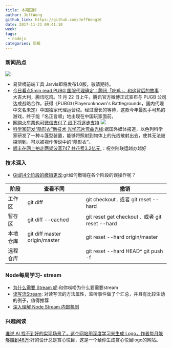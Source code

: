 ```yaml
---
title: 本期国标
author: JeffWong
github_link: https://github.com/JeffWong16
date: 2017-11-21 09:41:10
week:
tags:
 - nodejs
categories: 周报
---
```

### 新闻热点
![](http://image.tf56.com/dfs/group1/M00/3E/FE/CiFBCVoWjl-AA7u6AAUdnfAubOM162.png)
- 易货嘀前端工具 Jarvis即将发布1.0版，敬请期待。
- [今日看点5min read
PUBG 国服代理确定：腾讯「吃鸡」，和这背后的故事](http://www.geekpark.net/news/224211)：大吉大利，腾讯吃鸡。11 月 22 日上午，腾讯官方微博正式宣布与 PUGB 公司达成战略合作，获得《PUBG》（Playerunknown's Battlegrounds，国内代理中文名未定）中国独家代理运营权。经过漫长的等待，这款今年最炙手可热的游戏，终于能「名正言顺」地出现在中国玩家面前。
- [网购火车票也可微信支付了 线下将逐步支持](http://tech.163.com/17/1122/10/D3RDV25S00097U7R.html)
![](http://cms-bucket.nosdn.127.net/eb2c64ca275f441684d24c05cc63354920171122105750.jpeg?imageView&thumbnail=550x0)
- [科学家研发“隐形衣”新技术 光学芯片弯曲光线](http://tech.sina.com.cn/d/i/2017-11-20/doc-ifynwnty5554097.shtml):据国外媒体报道，以色列科学家研发了一种斗篷型装置，能够将照射到物体上的光线散射出去，使其无法被探测到。可以被视作传说中的“隐形衣”。
- [顺丰在网上拍走两架波音747 共花费3.2亿元 ](http://www.techweb.com.cn/it/2017-11-21/2608890.shtml)：祝空陆联运越办越好

### 技术深入

- [Git的4个阶段的撤销更改](http://mp.weixin.qq.com/s?__biz=MjM5MTA1MjAxMQ==&mid=2651227335&idx=1&sn=54bbf426f7b8358fddcb4a3901255eb3&chksm=bd495d438a3ed45517ce21f33cdd457fb9201ba34d6723a1104df8a9bc0a934737f0df92f9a7&mpshare=1&scene=23&srcid=1124Gph1KGpiTh1R94cxPjxJ#rd):git如何撤销在各个阶段的误操作呢？

|阶段|查看不同|撤销|
|---|---|---|
|工作区|git diff|git checkout . 或者 git reset --hard|
|暂存区|git diff --cached| git reset  get checkout .  或者 git reset --hard |
|本地仓库|git diff master origin/master| git reset --hard origin/master |
|远程仓库||git reset --hard HEAD^  git push -f|

### Node每周学习- stream

- [为什么需要 Stream 呢](https://segmentfault.com/a/1190000000357044):和你唠唠为什么要需要stream
- [读写流Stream](http://www.dengzhr.com/node-js/847): 对读写流的方法属性，监听事件做了个汇总，并且有比较生动的例子，值得推荐
- [深入理解 Node Stream 内部机制](http://mp.weixin.qq.com/s?__biz=MzAxMjA5ODQwMQ==&mid=2455058824&idx=1&sn=ee11da0c41f5fa2e19e84c798d9fa6b1&chksm=8c169786bb611e908972b10dd115f4f101302a0217746f7bd8e8a8f221311e336267dba39ac8&mpshare=1&scene=23&srcid=0913I0WgGJYNgPGb7NV1r6FX#rd)

### 兴趣阅读

[谁说 AI 找不到好的实现场景了，这个网站用深度学习来生成 Logo，作者每月能够赚到46万](https://zhuanlan.zhihu.com/p/31331407):好的设计总是赏心悦目，这是一个给你生成赏心悦目logo的网站。
